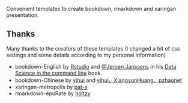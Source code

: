 Convenient templates to create bookdown, rmarkdown and xaringan presentation.  

## Thanks  
Many thanks to the creators of these templates (I changed a bit of css settings and some details according to my personal information)
- bookdown-English by [Rstudio](https://github.com/rstudio/bookdown) and [@Jeroen Janssens](https://github.com/jeroenjanssens) in his [Data Science in the command line](https://github.com/jeroenjanssens/data-science-at-the-command-line) book.  
- bookdown-Chinese by [yihui](https://github.com/yihui/bookdown-chinese) and [yihui、XiangyunHuang、pzhaonet](https://github.com/XiangyunHuang/MSG-Book)  
- xaringan-metropolis by [pat-s](https://github.com/pat-s/xaringan-metropolis)  
- rmarkdown-epuRate by [holtzy](https://github.com/holtzy/epuRate)
